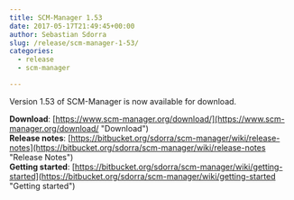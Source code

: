 ```yaml
---
title: SCM-Manager 1.53
date: 2017-05-17T21:49:45+00:00
author: Sebastian Sdorra
slug: /release/scm-manager-1-53/
categories:
  - release
  - scm-manager

---
```

Version 1.53 of SCM-Manager is now available for download.

**Download**: [https://www.scm-manager.org/download/](https://www.scm-manager.org/download/ "Download")  
**Release notes**: [https://bitbucket.org/sdorra/scm-manager/wiki/release-notes](https://bitbucket.org/sdorra/scm-manager/wiki/release-notes "Release Notes")  
**Getting started**: [https://bitbucket.org/sdorra/scm-manager/wiki/getting-started](https://bitbucket.org/sdorra/scm-manager/wiki/getting-started "Getting started")
